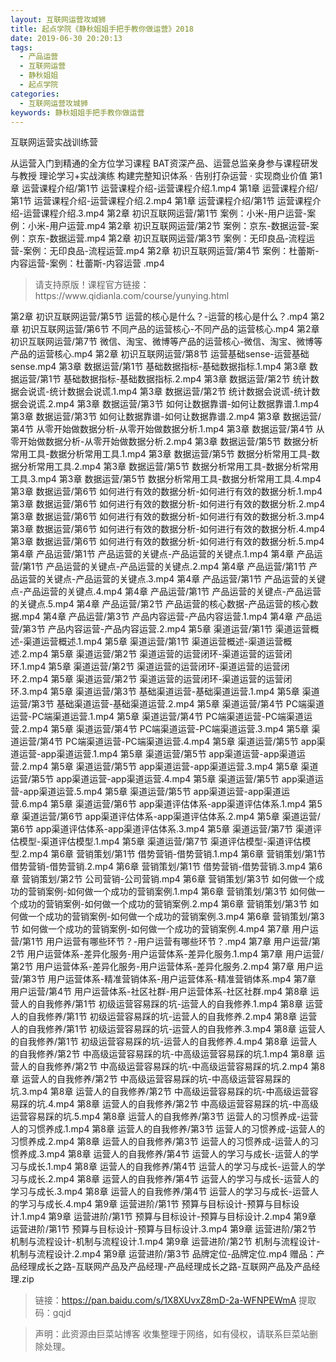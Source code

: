 ```yaml
---
layout: 互联网运营攻城狮
title: 起点学院《静秋姐姐手把手教你做运营》2018
date: 2019-06-30 20:20:13
tags:
  - 产品运营
  - 互联网运营
  - 静秋姐姐
  - 起点学院
categories:
  - 互联网运营攻城狮
keywords: 静秋姐姐手把手教你做运营
---
```

互联网运营实战训练营

从运营入门到精通的全方位学习课程
BAT资深产品、运营总监亲身参与课程研发与教授
理论学习+实战演练
构建完整知识体系 · 告别打杂运营 · 实现商业价值
第1章 运营课程介绍/第1节 运营课程介绍-运营课程介绍.1.mp4
第1章 运营课程介绍/第1节 运营课程介绍-运营课程介绍.2.mp4
第1章 运营课程介绍/第1节 运营课程介绍-运营课程介绍.3.mp4
第2章 初识互联网运营/第1节 案例：小米-用户运营-案例：小米-用户运营.mp4
第2章 初识互联网运营/第2节 案例：京东-数据运营-案例：京东-数据运营.mp4
第2章 初识互联网运营/第3节 案例：无印良品-流程运营-案例：无印良品-流程运营.mp4
第2章 初识互联网运营/第4节 案例：杜蕾斯-内容运营-案例：杜蕾斯-内容运营 .mp4

<!-- more -->
<blockquote class="blockquote-center">请支持原版！课程官方链接：https://www.qidianla.com/course/yunying.html</blockquote>


第2章 初识互联网运营/第5节 运营的核心是什么？-运营的核心是什么？.mp4
第2章 初识互联网运营/第6节 不同产品的运营核心-不同产品的运营核心.mp4
第2章 初识互联网运营/第7节 微信、淘宝、微博等产品的运营核心-微信、淘宝、微博等产品的运营核心.mp4
第2章 初识互联网运营/第8节 运营基础sense-运营基础sense.mp4
第3章 数据运营/第1节 基础数据指标-基础数据指标.1.mp4
第3章 数据运营/第1节 基础数据指标-基础数据指标.2.mp4
第3章 数据运营/第2节 统计数据会说谎-统计数据会说谎.1.mp4
第3章 数据运营/第2节 统计数据会说谎-统计数据会说谎.2.mp4
第3章 数据运营/第3节 如何让数据靠谱-如何让数据靠谱.1.mp4
第3章 数据运营/第3节 如何让数据靠谱-如何让数据靠谱.2.mp4
第3章 数据运营/第4节 从零开始做数据分析-从零开始做数据分析.1.mp4
第3章 数据运营/第4节 从零开始做数据分析-从零开始做数据分析.2.mp4
第3章 数据运营/第5节 数据分析常用工具-数据分析常用工具.1.mp4
第3章 数据运营/第5节 数据分析常用工具-数据分析常用工具.2.mp4
第3章 数据运营/第5节 数据分析常用工具-数据分析常用工具.3.mp4
第3章 数据运营/第5节 数据分析常用工具-数据分析常用工具.4.mp4
第3章 数据运营/第6节 如何进行有效的数据分析-如何进行有效的数据分析.1.mp4
第3章 数据运营/第6节 如何进行有效的数据分析-如何进行有效的数据分析.2.mp4
第3章 数据运营/第6节 如何进行有效的数据分析-如何进行有效的数据分析.3.mp4
第3章 数据运营/第6节 如何进行有效的数据分析-如何进行有效的数据分析.4.mp4
第3章 数据运营/第6节 如何进行有效的数据分析-如何进行有效的数据分析.5.mp4
第4章 产品运营/第1节 产品运营的关键点-产品运营的关键点.1.mp4
第4章 产品运营/第1节 产品运营的关键点-产品运营的关键点.2.mp4
第4章 产品运营/第1节 产品运营的关键点-产品运营的关键点.3.mp4
第4章 产品运营/第1节 产品运营的关键点-产品运营的关键点.4.mp4
第4章 产品运营/第1节 产品运营的关键点-产品运营的关键点.5.mp4
第4章 产品运营/第2节 产品运营的核心数据-产品运营的核心数据.mp4
第4章 产品运营/第3节 产品内容运营-产品内容运营.1.mp4
第4章 产品运营/第3节 产品内容运营-产品内容运营.2.mp4
第5章 渠道运营/第1节 渠道运营概述-渠道运营概述.1.mp4
第5章 渠道运营/第1节 渠道运营概述-渠道运营概述.2.mp4
第5章 渠道运营/第2节 渠道运营的运营闭环-渠道运营的运营闭环.1.mp4
第5章 渠道运营/第2节 渠道运营的运营闭环-渠道运营的运营闭环.2.mp4
第5章 渠道运营/第2节 渠道运营的运营闭环-渠道运营的运营闭环.3.mp4
第5章 渠道运营/第3节 基础渠道运营-基础渠道运营.1.mp4
第5章 渠道运营/第3节 基础渠道运营-基础渠道运营.2.mp4
第5章 渠道运营/第4节 PC端渠道运营-PC端渠道运营.1.mp4
第5章 渠道运营/第4节 PC端渠道运营-PC端渠道运营.2.mp4
第5章 渠道运营/第4节 PC端渠道运营-PC端渠道运营.3.mp4
第5章 渠道运营/第4节 PC端渠道运营-PC端渠道运营.4.mp4
第5章 渠道运营/第5节 app渠道运营-app渠道运营.1.mp4
第5章 渠道运营/第5节 app渠道运营-app渠道运营.2.mp4
第5章 渠道运营/第5节 app渠道运营-app渠道运营.3.mp4
第5章 渠道运营/第5节 app渠道运营-app渠道运营.4.mp4
第5章 渠道运营/第5节 app渠道运营-app渠道运营.5.mp4
第5章 渠道运营/第5节 app渠道运营-app渠道运营.6.mp4
第5章 渠道运营/第6节 app渠道评估体系-app渠道评估体系.1.mp4
第5章 渠道运营/第6节 app渠道评估体系-app渠道评估体系.2.mp4
第5章 渠道运营/第6节 app渠道评估体系-app渠道评估体系.3.mp4
第5章 渠道运营/第7节 渠道评估模型-渠道评估模型.1.mp4
第5章 渠道运营/第7节 渠道评估模型-渠道评估模型.2.mp4
第6章 营销策划/第1节 借势营销-借势营销.1.mp4
第6章 营销策划/第1节 借势营销-借势营销.2.mp4
第6章 营销策划/第1节 借势营销-借势营销.3.mp4
第6章 营销策划/第2节 公司营销-公司营销.mp4
第6章 营销策划/第3节 如何做一个成功的营销案例-如何做一个成功的营销案例.1.mp4
第6章 营销策划/第3节 如何做一个成功的营销案例-如何做一个成功的营销案例.2.mp4
第6章 营销策划/第3节 如何做一个成功的营销案例-如何做一个成功的营销案例.3.mp4
第6章 营销策划/第3节 如何做一个成功的营销案例-如何做一个成功的营销案例.4.mp4
第7章 用户运营/第1节 用户运营有哪些环节？-用户运营有哪些环节？.mp4
第7章 用户运营/第2节 用户运营体系-差异化服务-用户运营体系-差异化服务.1.mp4
第7章 用户运营/第2节 用户运营体系-差异化服务-用户运营体系-差异化服务.2.mp4
第7章 用户运营/第3节 用户运营体系-精准营销体系-用户运营体系-精准营销体系.mp4
第7章 用户运营/第4节 用户运营体系-社区社群-用户运营体系-社区社群.mp4
第8章 运营人的自我修养/第1节 初级运营容易踩的坑-运营人的自我修养.1.mp4
第8章 运营人的自我修养/第1节 初级运营容易踩的坑-运营人的自我修养.2.mp4
第8章 运营人的自我修养/第1节 初级运营容易踩的坑-运营人的自我修养.3.mp4
第8章 运营人的自我修养/第1节 初级运营容易踩的坑-运营人的自我修养.4.mp4
第8章 运营人的自我修养/第2节 中高级运营容易踩的坑-中高级运营容易踩的坑.1.mp4
第8章 运营人的自我修养/第2节 中高级运营容易踩的坑-中高级运营容易踩的坑.2.mp4
第8章 运营人的自我修养/第2节 中高级运营容易踩的坑-中高级运营容易踩的坑.3.mp4
第8章 运营人的自我修养/第2节 中高级运营容易踩的坑-中高级运营容易踩的坑.4.mp4
第8章 运营人的自我修养/第2节 中高级运营容易踩的坑-中高级运营容易踩的坑.5.mp4
第8章 运营人的自我修养/第3节 运营人的习惯养成-运营人的习惯养成.1.mp4
第8章 运营人的自我修养/第3节 运营人的习惯养成-运营人的习惯养成.2.mp4
第8章 运营人的自我修养/第3节 运营人的习惯养成-运营人的习惯养成.3.mp4
第8章 运营人的自我修养/第4节 运营人的学习与成长-运营人的学习与成长.1.mp4
第8章 运营人的自我修养/第4节 运营人的学习与成长-运营人的学习与成长.2.mp4
第8章 运营人的自我修养/第4节 运营人的学习与成长-运营人的学习与成长.3.mp4
第8章 运营人的自我修养/第4节 运营人的学习与成长-运营人的学习与成长.4.mp4
第9章 运营进阶/第1节 预算与目标设计-预算与目标设计.1.mp4
第9章 运营进阶/第1节 预算与目标设计-预算与目标设计.2.mp4
第9章 运营进阶/第1节 预算与目标设计-预算与目标设计.3.mp4
第9章 运营进阶/第2节 机制与流程设计-机制与流程设计.1.mp4
第9章 运营进阶/第2节 机制与流程设计-机制与流程设计.2.mp4
第9章 运营进阶/第3节 品牌定位-品牌定位.mp4
赠品：产品经理成长之路-互联网产品及产品经理-产品经理成长之路-互联网产品及产品经理.zip

> 链接：https://pan.baidu.com/s/1X8XUvxZ8mD-2a-WFNPEWmA 提取码：gqjd

<blockquote class="blockquote-center">声明：此资源由巨菜站博客 收集整理于网络，如有侵权，请联系巨菜站删除处理。</blockquote>

